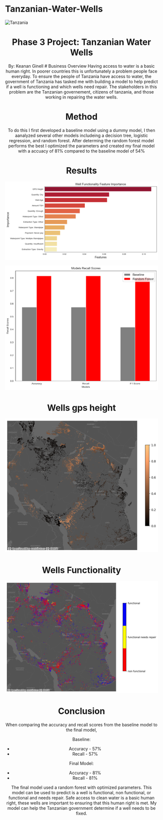 # Tanzanian-Water-Wells
![Tanzania](https://www.wvi.org/sites/default/files/2022-06/Water%20for%20Change%20-%20Tanzania.png)
# <center> Phase 3 Project: Tanzanian Water Wells <center>
   <center>  By: Keanan Ginell
# Business Overview
 Having access to water is a basic human right. In poorer countries this is unfortunately a problem people face everyday. To ensure the people of Tanzania have access to water, the government of Tanzania has tasked me with building a model to help predict if a well is functioning and which wells need repair.
The stakeholders in this problem are the Tanzanian governement, citizens of tanzania, and those working in repairing the water wells.


# Method
To do this I first developed a baseline model using a dummy model, I then aanalyzed several other models includeing a decision tree, logistic regression, and random forest. After determing the random forest model performs the best I optimized the parameters and created my final model with a accuacy of 81% compared to the baseline model of 54%

# Results

![Feature Importance](feature_importance.png)

![scores](scores.png)
# Wells gps height
![well_locations](well_locations.png)

# Wells Functionality
![well_locations3](well_locations3.png)





   
 # Conclusion

When comparing the accuracy and recall scores from the baseline model to the final model, 

Baseline:
- Accuracy - 57%
- Recall - 57%

Final Model:
- Accuracy - 81%
- Recall - 81%

The final model used a random forest with optimized parameters. This model can be used to predict is a well is functional, non functional, or functional and needs repair. Safe access to clean water is a basic human right, these wells are important to ensuring that this human right is met. My model can help the Tanzanian government determine if a well needs to be fixed. 

